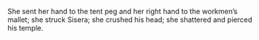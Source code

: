 She sent her hand to the tent peg and her right hand to the workmen’s mallet; she struck Sisera; she crushed his head; she shattered and pierced his temple.

